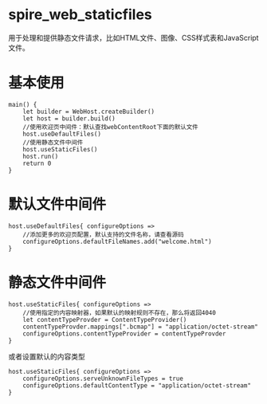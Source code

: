 # spire_web_staticfiles
用于处理和提供静态文件请求，比如HTML文件、图像、CSS样式表和JavaScript文件。

# 基本使用

``` cangjie
main() {
	let builder = WebHost.createBuilder()
    let host = builder.build()
    //使用欢迎页中间件：默认查找webContentRoot下面的默认文件
    host.useDefaultFiles()
    //使用静态文件中间件
    host.useStaticFiles()
    host.run()
	return 0
}
```

# 默认文件中间件

``` cangjie
host.useDefaultFiles{ configureOptions =>
    //添加更多的欢迎页配置，默认支持的文件名称，请查看源码
    configureOptions.defaultFileNames.add("welcome.html")
}
```

# 静态文件中间件

``` cangjie
host.useStaticFiles{ configureOptions =>
    //使用指定的内容映射器，如果默认的映射规则不存在，那么将返回4040
    let contentTypeProvder = ContentTypeProvider()
    contentTypeProvder.mappings[".bcmap"] = "application/octet-stream"
    configureOptions.contentTypeProvider = contentTypeProvder
}
```

或者设置默认的内容类型

``` cangjie
host.useStaticFiles{ configureOptions =>
    configureOptions.serveUnknownFileTypes = true
    configureOptions.defaultContentType = "application/octet-stream"
}
```
